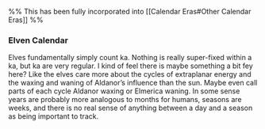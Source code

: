 %% This has been fully incorporated into [[Calendar Eras#Other Calendar Eras]] %%
### Elven Calendar

Elves fundamentally simply count ka. Nothing is really super-fixed within a ka, but ka are very regular. I kind of feel there is maybe something a bit fey here? Like the elves care more about the cycles of extraplanar energy and the waxing and waning of Aldanor’s influence than the sun. Maybe even call parts of each cycle Aldanor waxing or Elmerica waning. In some sense years are probably more analogous to months for humans, seasons are weeks, and there is no real sense of anything between a day and a season as being important to track.